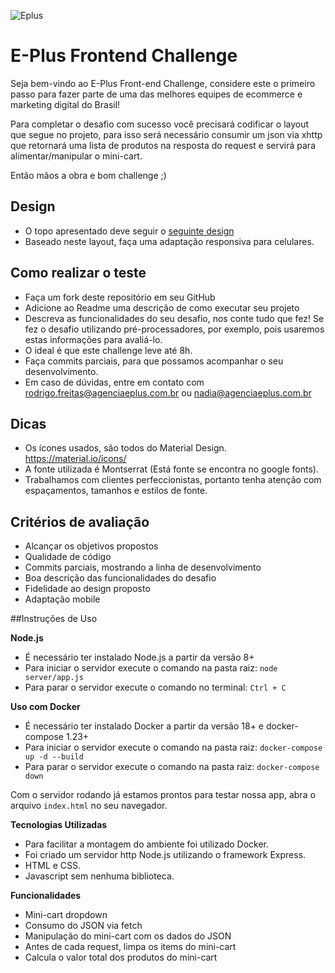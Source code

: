 ![Eplus](https://www.agenciaeplus.com.br/wp-content/themes/eplus/images/agencia-eplus-n-logo.png)

# E-Plus Frontend Challenge

Seja bem-vindo ao E-Plus Front-end Challenge, considere este o primeiro passo para fazer parte de uma das melhores equipes de ecommerce e marketing digital do Brasil!

Para completar o desafio com sucesso você precisará codificar o layout que segue no projeto, para isso será necessário consumir um json via xhttp que retornará uma lista de produtos na resposta do request e servirá para alimentar/manipular o mini-cart.

Então mãos a obra e bom challenge ;)

## Design

- O topo apresentado deve seguir o [seguinte design](https://projects.invisionapp.com/share/NARHXUS6HCF#/357617423_Eplus)
- Baseado neste layout, faça uma adaptação responsiva para celulares.

## Como realizar o teste

- Faça um fork deste repositório em seu GitHub
- Adicione ao Readme uma descrição de como executar seu projeto
- Descreva as funcionalidades do seu desafio, nos conte tudo que fez! Se fez o desafio utilizando pré-processadores, por exemplo, pois usaremos estas informações para avaliá-lo. 
- O ideal é que este challenge leve até 8h.
- Faça commits parciais, para que possamos acompanhar o seu desenvolvimento.
- Em caso de dúvidas, entre em contato com rodrigo.freitas@agenciaeplus.com.br ou nadia@agenciaeplus.com.br

## Dicas

- Os ícones usados, são todos do Material Design. https://material.io/icons/
- A fonte utilizada é Montserrat (Está fonte se encontra no google fonts). 
- Trabalhamos com clientes perfeccionistas, portanto tenha atenção com espaçamentos, tamanhos e estilos de fonte. 

## Critérios de avaliação

- Alcançar os objetivos propostos
- Qualidade de código
- Commits parciais, mostrando a linha de desenvolvimento
- Boa descrição das funcionalidades do desafio
- Fidelidade ao design proposto
- Adaptação mobile

##Instruções de Uso

**Node.js**
- É necessário ter instalado Node.js a partir da versão 8+
- Para iniciar o servidor execute o comando na pasta raiz:
`node server/app.js`
- Para parar o servidor execute o comando no terminal:
`Ctrl + C`

**Uso com Docker**
- É necessário ter instalado Docker a partir da versão 18+ e docker-compose 1.23+
- Para iniciar o servidor execute o comando na pasta raiz:
`docker-compose up -d --build`
- Para parar o servidor execute o comando na pasta raiz:
`docker-compose down`

Com o servidor rodando já estamos prontos para testar nossa app, abra o arquivo `index.html` no seu navegador.

**Tecnologias Utilizadas**
- Para facilitar a montagem do ambiente foi utilizado Docker.
- Foi criado um servidor http Node.js utilizando o framework Express.
- HTML e CSS.
- Javascript sem nenhuma biblioteca.

**Funcionalidades**
- Mini-cart dropdown
- Consumo do JSON via fetch
- Manipulação do mini-cart com os dados do JSON
- Antes de cada request, limpa os items do mini-cart
- Calcula o valor total dos produtos do mini-cart




